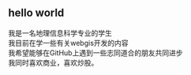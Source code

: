 ## hello world
我是一名地理信息科学专业的学生<br>
我目前在学一些有关webgis开发的内容<br>
我希望能够在GitHub上遇到一些志同道合的朋友共同进步<br>
我同时喜欢商业，喜欢炒股。

<!--
**han949/han949** is a ✨ _special_ ✨ repository because its `README.md` (this file) appears on your GitHub profile.

Here are some ideas to get you started:

- 🔭 I’m currently working as a student 地理信息系统的学生
- 🌱 I’m currently learning java javascript and others
- 👯 I’m looking to collaborate on ...
- 🤔 I’m looking for help with ...如何学习开发作为一个地理信息系统的学生
- 💬 Ask me about ...
- 📫 How to reach me: ...
- 😄 Pronouns: ...
- ⚡ Fun fact: ...
-->
